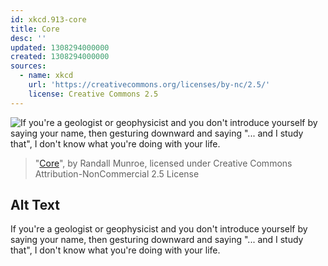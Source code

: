 ```yaml
---
id: xkcd.913-core
title: Core
desc: ''
updated: 1308294000000
created: 1308294000000
sources:
  - name: xkcd
    url: 'https://creativecommons.org/licenses/by-nc/2.5/'
    license: Creative Commons 2.5
---
```

![If you're a geologist or geophysicist and you don't introduce yourself by saying your name, then gesturing downward and saying "... and I study that", I don't know what you're doing with your life.](https://imgs.xkcd.com/comics/core.png)
> "[Core](https://xkcd.com/913/)", by Randall Munroe, licensed under Creative Commons Attribution-NonCommercial 2.5 License

## Alt Text
If you're a geologist or geophysicist and you don't introduce yourself by saying your name, then gesturing downward and saying "... and I study that", I don't know what you're doing with your life.
